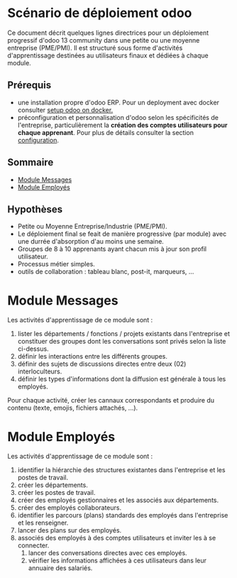 # Scénario de déploiement odoo 

Ce document décrit quelques lignes directrices pour un déploiement progressif d'odoo 13 community dans une petite ou une moyenne entreprise (PME/PMI). Il est structuré sous forme d'activités d'apprentissage destinées au utilisateurs finaux et dédiées à chaque module.

## Prérequis 

- une installation propre d'odoo ERP. Pour un deployment avec docker consulter [setup odoo on docker.](../setup-images-on-docker/odoo-on-docker.md) 
- préconfiguration et personnalisation d'odoo selon les spécificités de l'entreprise, particulièrement la **création des comptes utilisateurs pour chaque apprenant**. Pour plus de détails consulter la section [configuration](./odoo-usecases.md#configuration).


## Sommaire
- [Module Messages](#module-messages)
- [Module Employés](#module-employés)

## Hypothèses
- Petite ou Moyenne Entreprise/Industrie (PME/PMI).
- Le déploiement final se feait de manière progressive (par module) avec une durrée d'absorption d'au moins une semaine. 
- Groupes de 8 à 10 apprenants ayant chacun mis à jour son profil utilisateur.
- Processus métier simples. 
- outils de collaboration : tableau blanc, post-it, marqueurs, ... 


# Module Messages 

Les activités d'apprentissage de ce module sont : 
1. lister les départements / fonctions / projets existants dans l'entreprise et constituer des groupes dont les conversations sont privés selon la liste ci-dessus.
1. définir les interactions entre les différents groupes.
1. définir des sujets de discussions directes entre deux (02) interloculteurs. 
1. définir les types d'informations dont la diffusion est générale à tous les employés.

Pour chaque activité, créer les cannaux correspondants et produire du contenu (texte, emojis, fichiers attachés, ...).

# Module Employés

Les activités d'apprentissage de ce module sont : 
1. identifier la hiérarchie des structures existantes dans l'entreprise et les postes de travail.
1. créer les départements.
1. créer les postes de travail.
1. créer des employés gestionnaires et les associés aux départements.
1. créer des employés collaborateurs.
1. identifier les parcours (plans) standards des employés dans l'entreprise et les renseigner.
1. lancer des plans sur des employés.
1. associés des employés à des comptes utilisateurs et inviter les à se connecter.
    1. lancer des conversations directes avec ces employés.
    1. vérifier les informations affichées à ces utilisateurs dans leur annuaire des salariés.
